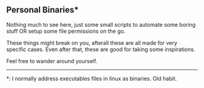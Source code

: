 ## Personal Binaries*
Nothing much to see here, just some small scripts to automate some boring stuff OR setup some file permissions on the go.

These things might break on you, afterall these are all made for very specific cases. Even after that, these are good for taking some inspirations.

Feel free to wander around yourself.

---
*: I normally address executables files in linux as binaries. Old habit.
